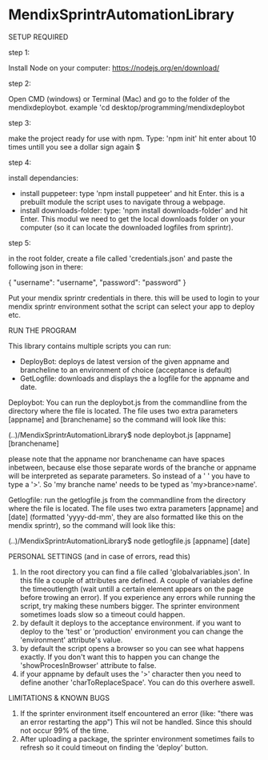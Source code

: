 # MendixSprintrAutomationLibrary

SETUP REQUIRED

step 1:

Install Node on your computer: https://nodejs.org/en/download/

step 2:

Open CMD (windows) or Terminal (Mac) and go to the folder of the mendixdeploybot.
example 'cd desktop/programming/mendixdeploybot

step 3:

make the project ready for use with npm. Type: 'npm init'
hit enter about 10 times untill you see a dollar sign again $

step 4:

install dependancies:
- install puppeteer: type  'npm install puppeteer'  and hit Enter. this is a prebuilt module the script uses to navigate throug a webpage.
- install downloads-folder: type:  'npm install downloads-folder'  and hit Enter. This modul we need to get the local downloads folder on your computer 
(so it can locate the downloaded logfiles from sprintr).

step 5:

in the root folder, create a file called 'credentials.json' and paste the following json in there:

{
    "username": "username",
    "password": "password"
}

Put your mendix sprintr credentials in there. this will be used to login to your mendix sprintr environment sothat 
the script can select your app to deploy etc.  



RUN THE PROGRAM

This library contains multiple scripts you can run:
- DeployBot: deploys de latest version of the given appname and brancheline to an environment of choice (acceptance is default)
- GetLogfile: downloads and displays the a logfile for the appname and date.

Deploybot:
You can run the deploybot.js from the commandline from the directory where the file is located.
The file uses two extra parameters [appname] and [branchename] so the command will look like this:

(..)/MendixSprintrAutomationLibrary$ node deploybot.js [appname] [branchename]

please note that the appname nor branchename can have spaces inbetween, because else those separate words of the branche or appname will be 
interpreted as separate parameters. So instead of a ' ' you have to type a '>'. So 'my branche name' needs to be typed as 'my>brance>name'.

Getlogfile:
run the getlogfile.js from the commandline from the directory where the file is located.
The file uses two extra parameters [appname] and [date] (formatted 'yyyy-dd-mm', they are also formatted like this on the mendix sprintr),
so the command will look like this:

(..)/MendixSprintrAutomationLibrary$ node getlogfile.js [appname] [date]



PERSONAL SETTINGS (and in case of errors, read this)

1. In the root directory you can find a file called 'globalvariables.json'. In this file a couple of attributes are defined. A couple of variables
define the timeoutlength (wait untill a certain element appears on the page before trowing an error). If you experience any errors while running the script,
try making these numbers bigger. The sprinter environment sometimes loads slow so a timeout could happen.
2. by default it deploys to the acceptance environment. if you want to deploy to the 'test' or 'production' environment you can change the 'environment' attribute's value. 
3. by default the script opens a browser so you can see what happens exactly. If you don't want this to happen you can change the 'showProcesInBrowser' attribute to false.
4. if your appname by default uses the '>' character then you need to define another 'charToReplaceSpace'. You can do this overhere aswell.




LIMITATIONS & KNOWN BUGS

1. If the sprinter environment itself encountered an error (like: "there was an error restarting the app") This wil not be handled. Since this should not occur 99% of the time.
2. After uploading a package, the sprinter environment sometimes fails to refresh so it could timeout on finding the 'deploy' button.
 
 

